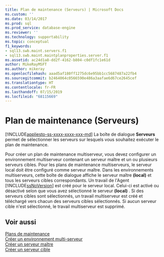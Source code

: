 ```yaml
---
title: Plan de maintenance (Serveurs) | Microsoft Docs
ms.custom: ''
ms.date: 03/14/2017
ms.prod: sql
ms.prod_service: database-engine
ms.reviewer: ''
ms.technology: supportability
ms.topic: conceptual
f1_keywords:
- sql13.swb.maint.servers.f1
- sql13.swb.maint.maintplanproperties.server.f1
ms.assetid: ac24d1a8-dd2f-4162-b804-c0df1fc1e61d
author: MikeRayMSFT
ms.author: mikeray
ms.openlocfilehash: aaad5af180ff1275dc6e95bb1cc5687487a22fb4
ms.sourcegitcommit: b2464064c0566590e486a3aafae6d67ce2645cef
ms.translationtype: HT
ms.contentlocale: fr-FR
ms.lasthandoff: 07/15/2019
ms.locfileid: "68115669"
---
```

# <a name="maintenance-plan-servers"></a>Plan de maintenance (Serveurs)
[!INCLUDE[appliesto-ss-xxxx-xxxx-xxx-md](../../includes/appliesto-ss-xxxx-xxxx-xxx-md.md)]
  La boîte de dialogue **Serveurs** permet de sélectionner les serveurs sur lesquels vous souhaitez exécuter le plan de maintenance.  
  
 Pour créer un plan de maintenance multiserveur, vous devez configurer un environnement multiserveur contenant un serveur maître et un ou plusieurs serveurs cibles. Pour les plans de maintenance multiserveurs, le serveur local doit être configuré comme serveur maître. Dans les environnements multiserveurs, cette boîte de dialogue affiche le serveur maître **(local)** et tous les serveurs cibles correspondants. Un travail de l'Agent [!INCLUDE[ssNoVersion](../../includes/ssnoversion-md.md)] est créé pour le serveur local. Celui-ci est activé ou désactivé selon que vous avez sélectionné le serveur **(local)** . Si des serveurs cibles sont sélectionnés, un travail multiserveur est créé et téléchargé vers chacun des serveurs cibles sélectionnés. Si aucun serveur cible n'est sélectionné, le travail multiserveur est supprimé.  
  
## <a name="see-also"></a>Voir aussi  
 [Plans de maintenance](../../relational-databases/maintenance-plans/maintenance-plans.md)   
 [Créer un environnement multi-serveur](../../ssms/agent/create-a-multiserver-environment.md)   
 [Créer un serveur maître](../../ssms/agent/make-a-master-server.md)   
 [Créer un serveur cible](../../ssms/agent/make-a-target-server.md)  
  
  
